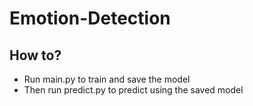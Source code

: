 # Emotion-Detection

## How to?
- Run main.py to train and save the model
- Then run predict.py to predict using the saved model

